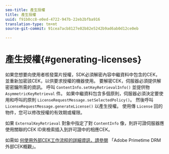 ```yaml
---
seo-title: 產生授權
title: 產生授權
uuid: f91b0cc8-e0ed-4722-947b-22eb2bfba916
translation-type: tm+mt
source-git-commit: 91cea7acb8127e02b82e5242b9ad6ab0d12ce0eb

---
```



# 產生授權{#generating-licenses}

如果您想要向使用者核發葉片授權，SDK必須解密內容中繼資料中包含的CEK，並重新加密該CEK，以供要求授權的機器使用。 要解密CEK，伺服器必須提供解密密鑰所需的資訊。 呼叫 `ContentInfo.setKeyRetrievalInfo()` 並提供物 `AsymmetricKeyRetrieval` 件。 如果中繼資料包含多個原則，伺服器必須決定要使用和呼叫的原則 `LicenseRequestMessage.setSelectedPolicy()`。 然後呼叫 `LicenseRequestMessage.generateLicense()` 以產生授權。 使用傳 `License` 回的物件，您可以修改授權的有效期或權限。

如果 `ExternalKeyRetrieval` 對象中指定了對 `ContentInfo` 像，則許可證伺服器應使用關聯的CEK ID來檢索插入到許可證中的相應CEK。

如需如 [何使用外部CEK工作流程的詳細資訊，請參閱](../../../aaxs-drm-xkey-mgmt/aaxs-drm-using-external-cek-overview.md) 「Adobe Primetime DRM外部CEK概觀」。
